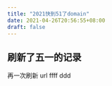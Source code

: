 ```yaml
---
title: "2021快到51了domain"
date: 2021-04-26T20:56:55+08:00
draft: false
---
```


## 刷新了五一的记录

再一次刷新 url   ffff  ddd